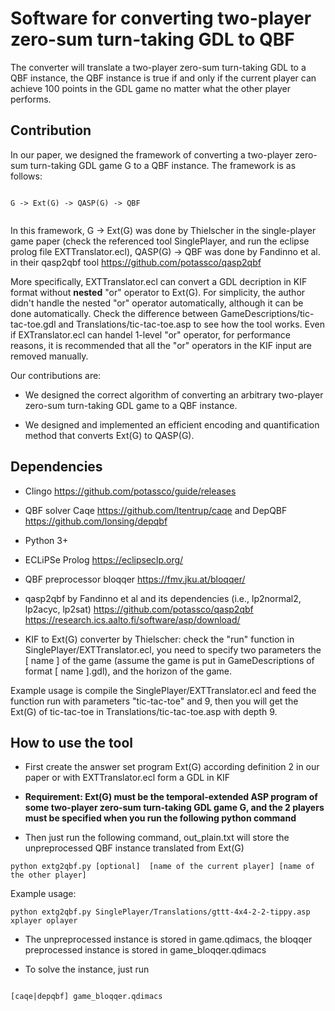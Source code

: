 # Software for converting two-player zero-sum turn-taking GDL to QBF


The converter will translate a two-player zero-sum turn-taking GDL to a QBF instance, the QBF instance is true if and only if the current player can achieve 100 points in the GDL game no matter what the other player performs.

## Contribution

In our paper, we designed the framework of converting a two-player zero-sum turn-taking GDL game G to a QBF instance.
The framework is as follows:
```

G -> Ext(G) -> QASP(G) -> QBF


```

In this framework, G -> Ext(G) was done by Thielscher in the single-player game paper (check the referenced tool SinglePlayer, and run the eclipse prolog file EXTTranslator.ecl), QASP(G) -> QBF was done by Fandinno et al. in their qasp2qbf tool https://github.com/potassco/qasp2qbf

More specifically, EXTTranslator.ecl can convert a GDL decription in KIF format without **nested** "or" operator to Ext(G). For simplicity, the author didn't handle the nested "or" operator automatically, although it can be done automatically. Check the difference between GameDescriptions/tic-tac-toe.gdl and Translations/tic-tac-toe.asp to see how the tool works. Even if EXTranslator.ecl can handel 1-level "or" operator, for performance reasons, it is recommended that all the "or" operators in the KIF input are removed manually.

Our contributions are:

* We designed the correct algorithm of converting an arbitrary two-player zero-sum turn-taking GDL game to a QBF instance.

* We designed and implemented an efficient encoding and quantification method that converts Ext(G) to QASP(G).


## Dependencies

* Clingo https://github.com/potassco/guide/releases

* QBF solver Caqe https://github.com/ltentrup/caqe and DepQBF  https://github.com/lonsing/depqbf 

* Python 3+

* ECLiPSe Prolog https://eclipseclp.org/

* QBF preprocessor bloqqer  https://fmv.jku.at/bloqqer/ 

* qasp2qbf by Fandinno et al and its dependencies (i.e., lp2normal2, lp2acyc, lp2sat) https://github.com/potassco/qasp2qbf https://research.ics.aalto.fi/software/asp/download/

* KIF to Ext(G) converter by Thielscher: check the "run" function in SinglePlayer/EXTTranslator.ecl, you need to specify two parameters the [ name ] of the game (assume the game is put in GameDescriptions of format [ name ].gdl), and the horizon of the game.

Example usage is compile the SinglePlayer/EXTTranslator.ecl and feed the function run with parameters "tic-tac-toe" and 9, then you will get the Ext(G) of tic-tac-toe in Translations/tic-tac-toe.asp with depth 9.

## How to use the tool

* First create the answer set program Ext(G) according definition 2 in our paper or with EXTTranslator.ecl form a GDL in KIF

* **Requirement: Ext(G) must be the temporal-extended ASP program of some two-player zero-sum turn-taking GDL game G, and the 2 players must be specified when you run the following python command**


* Then just run the following command, out_plain.txt will store the unpreprocessed QBF instance translated from Ext(G)

```
python extg2qbf.py [optional]  [name of the current player] [name of the other player]

```


Example usage:

```
python extg2qbf.py SinglePlayer/Translations/gttt-4x4-2-2-tippy.asp xplayer oplayer

```

* The unpreprocessed instance is stored in game.qdimacs, the bloqqer preprocessed instance is stored in game_bloqqer.qdimacs

* To solve the instance, just run

```

[caqe|depqbf] game_bloqqer.qdimacs

```
